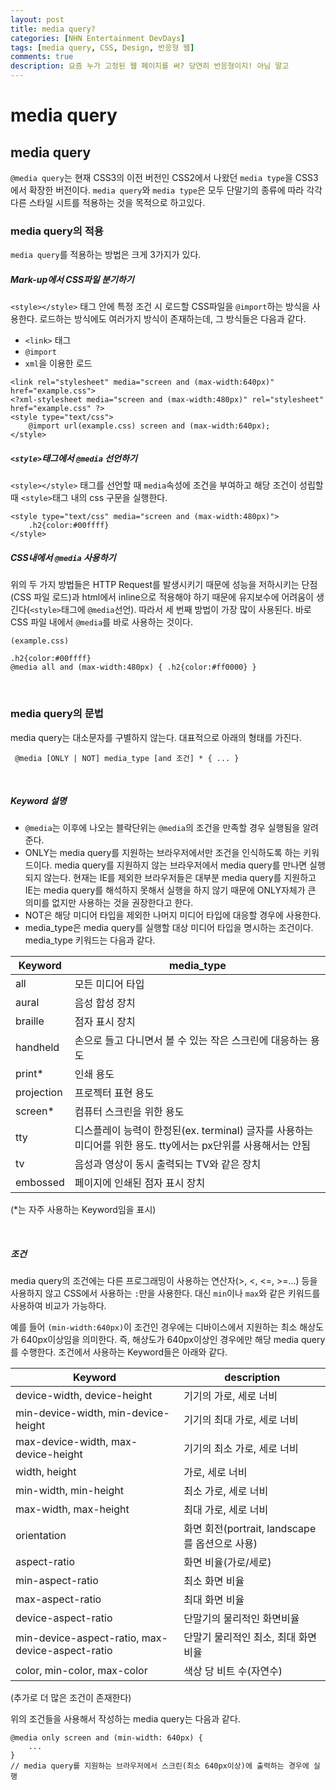 ```yaml
---
layout: post
title: media query?
categories: [NHN Entertainment DevDays]
tags: [media query, CSS, Design, 반응형 웹]
comments: true
description: 요즘 누가 고정된 웹 페이지를 써? 당연히 반응형이지! 아님 말고
---
```


# media query #

## media query ##

`@media query`는 현재 CSS3의 이전 버전인 CSS2에서 나왔던 `media type`을 CSS3에서 확장한 버전이다. `media query`와 `media type`은 모두 단말기의 종류에 따라 각각 다른 스타일 시트를 적용하는 것을 목적으로 하고있다.

### media query의 적용 ###

`media query`를 적용하는 방법은 크게 3가지가 있다.

##### Mark-up에서 CSS파일 분기하기 #####

`<style></style>` 태그 안에 특정 조건 시 로드할 CSS파일을 `@import`하는 방식을 사용한다. 로드하는 방식에도 여러가지 방식이 존재하는데, 그 방식들은 다음과 같다.

- `<link>` 태그
- `@import`
- `xml`을 이용한 로드

```
<link rel="stylesheet" media="screen and (max-width:640px)" href="example.css">
<?xml-stylesheet media="screen and (max-width:480px)" rel="stylesheet" href="example.css" ?>
<style type="text/css">
	@import url(example.css) screen and (max-width:640px);
</style>
```

##### `<style>`태그에서 `@media` 선언하기 #####

`<style></style>` 태그를 선언할 때 `media`속성에 조건을 부여하고 해당 조건이 성립할 때 `<style>`태그 내의 css 구문을 실행한다. 

```
<style type="text/css" media="screen and (max-width:480px)">
	.h2{color:#00ffff}
</style>
```

##### CSS내에서 `@media` 사용하기 #####

위의 두 가지 방법들은 HTTP Request를 발생시키기 때문에 성능을 저하시키는 단점(CSS 파일 로드)과 html에서 inline으로 적용해야 하기 때문에 유지보수에 어려움이 생긴다(`<style>`태그에 `@media`선언). 따라서 세 번째 방법이 가장 많이 사용된다. 바로 CSS 파일 내에서 `@media`를 바로 사용하는 것이다.

```
(example.css)

.h2{color:#00ffff}
@media all and (max-width:480px) { .h2{color:#ff0000} }
```

<br>

### media query의 문법 ###

media query는 대소문자를 구별하지 않는다. 대표적으로 아래의 형태를 가진다.

```
 @media [ONLY | NOT] media_type [and 조건] * { ... }
```

<br>

##### Keyword 설명 #####

- `@media`는 이후에 나오는 블락단위는 `@media`의 조건을 만족할 경우 실행됨을 알려준다.
- ONLY는 media query를 지원하는 브라우저에서만 조건을 인식하도록 하는 키워드이다. media query를 지원하지 않는 브라우저에서 media query를 만나면 실행되지 않는다. 현재는 IE를 제외한 브라우저들은 대부분 media query를 지원하고 IE는 media query를 해석하지 못해서 실행을 하지 않기 때문에 ONLY자체가 큰 의미를 없지만 사용하는 것을 권장한다고 한다.
- NOT은 해당 미디어 타입을 제외한 나머지 미디어 타입에 대응할 경우에 사용한다.
- media_type은 media query를 실행할 대상 미디어 타입을 명시하는 조건이다. media_type 키워드는 다음과 같다.


| Keyword | media_type |
| --- | --- |
| all | 모든 미디어 타입 |
| aural | 음성 합성 장치 |
| braille | 점자 표시 장치 |
| handheld | 손으로 들고 다니면서 볼 수 있는 작은 스크린에 대응하는 용도 |
| print* | 인쇄 용도 |
| projection | 프로젝터 표현 용도 |
| screen* | 컴퓨터 스크린을 위한 용도 |
| tty | 디스플레이 능력이 한정된(ex. terminal) 글자를 사용하는 미디어를 위한 용도. tty에서는 px단위를 사용해서는 안됨 |
| tv | 음성과 영상이 동시 출력되는 TV와 같은 장치 |
| embossed | 페이지에 인쇄된 점자 표시 장치 |
(*는 자주 사용하는 Keyword임을 표시)

<br>

##### 조건 #####

media query의 조건에는 다른 프로그래밍이 사용하는 연산자(>, <, <=, >=...) 등을 사용하지 않고 CSS에서 사용하는 `:`만을 사용한다. 대신 `min`이나 `max`와 같은 키워드를 사용하여 비교가 가능하다.

예를 들어 `(min-width:640px)`이 조건인 경우에는 디바이스에서 지원하는 최소 해상도가 640px이상임을 의미한다. 즉, 해상도가 640px이상인 경우에만 해당 media query를 수행한다. 조건에서 사용하는 Keyword들은 아래와 같다.


| Keyword | description |
| --- | --- |
| device-width, device-height | 기기의 가로, 세로 너비 |
| min-device-width, min-device-height | 기기의 최대 가로, 세로 너비 |
| max-device-width, max-device-height | 기기의 최소 가로, 세로 너비 |
| width, height | 가로, 세로 너비 |
| min-width, min-height | 최소 가로, 세로 너비 |
| max-width, max-height | 최대 가로, 세로 너비 |
| orientation | 화면 회전(portrait, landscape를 옵션으로 사용) |
| aspect-ratio | 화면 비율(가로/세로) |
| min-aspect-ratio | 최소 화면 비율 |
| max-aspect-ratio | 최대 화면 비율 |
| device-aspect-ratio | 단말기의 물리적인 화면비율 |
| min-device-aspect-ratio, max-device-aspect-ratio | 단말기 물리적인 최소, 최대 화면 비율 |
| color, min-color, max-color | 색상 당 비트 수(자연수) |

(추가로 더 많은 조건이 존재한다)

위의 조건들을 사용해서 작성하는 media query는 다음과 같다.

```
@media only screen and (min-width: 640px) {
	...
}
// media query를 지원하는 브라우저에서 스크린(최소 640px이상)에 출력하는 경우에 실행
```


